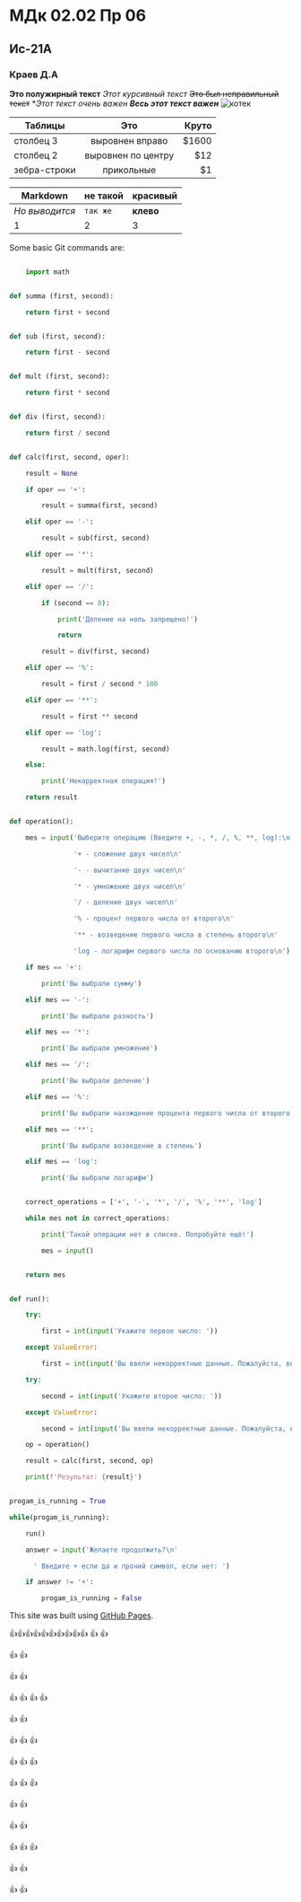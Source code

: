 # МДк 02.02 Пр 06
## Ис-21А
### Краев Д.А

**Это полужирный текст**
*Этот курсивный текст*
  ~~Это был неправильный текст~~
**Этот текст  _очень_ важен*
***Весь этот текст важен***
![котек](1.jfif)


| Таблицы       | Это                | Круто |
| ------------- |:------------------:| -----:|
| столбец 3     | выровнен вправо    | $1600 |
| столбец 2     | выровнен по центру |   $12 |
| зебра-строки  | прикольные         |    $1 |


Markdown | не такой | красивый
--- | --- | ---
*Но выводится* | `так же` | **клево**
1 | 2 | 3

Some basic Git commands are:
```python

    import math


def summa (first, second):

    return first + second


def sub (first, second):

    return first - second


def mult (first, second):

    return first * second


def div (first, second):

    return first / second


def calc(first, second, oper):

    result = None

    if oper == '+':

        result = summa(first, second)

    elif oper == '-':

        result = sub(first, second)

    elif oper == '*':

        result = mult(first, second)

    elif oper == '/':

        if (second == 0):

            print('Деление на ноль запрещено!')

            return

        result = div(first, second)

    elif oper == '%':

        result = first / second * 100

    elif oper == '**':

        result = first ** second

    elif oper == 'log':

        result = math.log(first, second)

    else:

        print('Некорректная операция!')

    return result


def operation():

    mes = input('Выберите операцию (Введите +, -, *, /, %, **, log):\n '

                '+ - сложение двух чисел\n'

                '- - вычитание двух чисел\n'

                '* - умножение двух чисел\n'

                '/ - деление двух чисел\n'

                '% - процент первого числа от второго\n'

                '** - возведение первого числа в степень второго\n'

                'log - логарифм первого числа по основанию второго\n')

    if mes == '+':

        print('Вы выбрали сумму')

    elif mes == '-':

        print('Вы выбрали разность')

    elif mes == '*':

        print('Вы выбрали умножение')

    elif mes == '/':

        print('Вы выбрали деление')

    elif mes == '%':

        print('Вы выбрали нахождение процента первого числа от второго')

    elif mes == '**':

        print('Вы выбрали возведение в степень')

    elif mes == 'log':

        print('Вы выбрали логарифм')


    correct_operations = ['+', '-', '*', '/', '%', '**', 'log']

    while mes not in correct_operations:

        print('Такой операции нет в списке. Попробуйте ещё!')

        mes = input()


    return mes


def run():

    try:

        first = int(input('Укажите первое число: '))

    except ValueError:

        first = int(input('Вы ввели некорректные данные. Пожалуйста, введите целое число.'))

    try:

        second = int(input('Укажите второе число: '))

    except ValueError:

        second = int(input('Вы ввели некорректные данные. Пожалуйста, введите целое число.'))

    op = operation()

    result = calc(first, second, op)

    print(f'Результат: {result}')


progam_is_running = True

while(progam_is_running):

    run()

    answer = input('Желаете продолжить?\n'

      ' Введите + если да и прочий символ, если нет: ')

    if answer != '+':

        progam_is_running = False
```


This site was built using [GitHub Pages](https://pages.github.com/).


:+1::+1::+1::+1::+1::+1::+1::+1::+1::+1:
:+1:
:+1:

:+1:
:+1:

:+1:
:+1:

:+1:
:+1:
:+1:
:+1:

:+1:
:+1:

:+1:
:+1:
:+1:

:+1:
:+1:
:+1:

:+1:
:+1:
:+1:

:+1:
:+1:

:+1:
:+1:

:+1:
:+1:
:+1:

:+1:
:+1:

:+1:
:+1:

